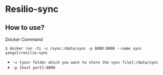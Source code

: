# Resilio-sync

## How to use?

*Docker Command*

`$ docker run -ti -v /sync:/data/sync -p 8000:8000 --name sync yangzl/resilio-sync`

* `-v [your folder which you want to store the sync file]:/data/sync`
* `-p [host port]:8000`